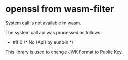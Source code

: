 # openssl from wasm-filter

System call is not available in wasm.

The system call api was processed as follows.
 - #if 0 /* No {Api} by eunbin */

This library is used to change JWK Format to Public Key.
